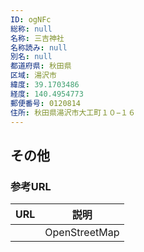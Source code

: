 ```yaml
---
ID: ogNFc
総称: null
名称: 三吉神社
名称読み: null
別名: null
都道府県: 秋田県
区域: 湯沢市
緯度: 39.1703486
経度: 140.4954773
郵便番号: 0120814
住所: 秋田県湯沢市大工町１０−１６
---
```


## その他

### 参考URL

| URL | 説明          |
| --- | ------------- |
|     | OpenStreetMap |
